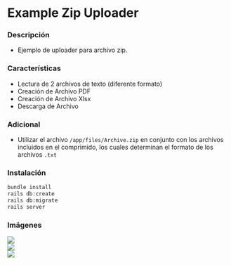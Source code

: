 # Example Zip Uploader

### Descripción 
- Ejemplo de uploader para archivo zip.

### Características
- Lectura de 2 archivos de texto (diferente formato)
- Creación de Archivo PDF
- Creación de Archivo Xlsx
- Descarga de Archivo

### Adicional
- Utilizar el archivo `/app/files/Archive.zip` en conjunto con los archivos incluidos en el comprimido, los cuales determinan el formato de los archivos `.txt`

### Instalación
```bash
bundle install
rails db:create
rails db:migrate
rails server
```
### Imágenes
<img src="https://i.imgur.com/jssllgg.png" />
<br>
<img src="https://i.imgur.com/svpJSQe.png" />
<br>
<img src="https://i.imgur.com/wMyhLr7.png" />
